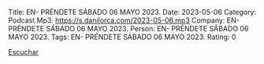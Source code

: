 Title: EN- PRÉNDETE SÁBADO 06 MAYO 2023.
Date: 2023-05-06
Category: Podcast
Mp3: https://s.danilorca.com/2023-05-06.mp3
Company: EN- PRÉNDETE SÁBADO 06 MAYO 2023.
Person: EN- PRÉNDETE SÁBADO 06 MAYO 2023.
Tags: EN- PRÉNDETE SÁBADO 06 MAYO 2023.
Rating: 0

<a href="https://s.danilorca.com/2023-05-06.mp3" type="audio/mpeg">
Escuchar
</a>
